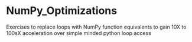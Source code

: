 # NumPy_Optimizations
Exercises to replace loops with NumPy function equivalents to gain 10X to 100sX acceleration over simple minded python loop access
